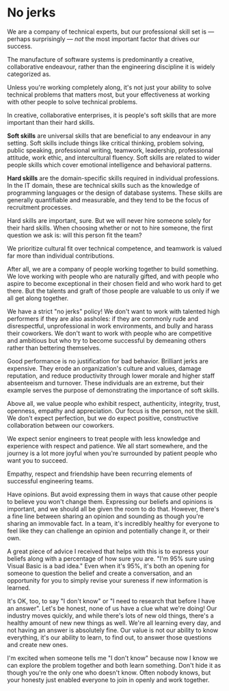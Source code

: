 # No jerks

<!--
We will hire the best people we can.

Our preference is for soft skills and culture fit, rather than technical expertise and experience.

We want small teams of great engineers, rather than large teams of average ones.

-->

We are a company of technical experts, but our professional skill set is — perhaps surprisingly — _not_ the most important factor that drives our success.

The manufacture of software systems is predominantly a creative, collaborative endeavour, rather than the engineering discipline it is widely categorized as.

Unless you're working completely along, it's not just your ability to solve technical problems that matters most, but your effectiveness at working with other people to solve technical problems.

In creative, collaborative enterprises, it is people's soft skills that are more important than their hard skills.

**Soft skills** are universal skills that are beneficial to any endeavour in any setting. Soft skills include things like critical thinking, problem solving, public speaking, professional writing, teamwork, leadership, professional attitude, work ethic, and intercultural fluency. Soft skills are related to wider people skills which cover emotional intelligence and behavioral patterns.

**Hard skills** are the domain-specific skills required in individual professions. In the IT domain, these are technical skills such as the knowledge of programming languages or the design of database systems. These skills are generally quantifiable and measurable, and they tend to be the focus of recruitment processes.

Hard skills are important, sure. But we will never hire someone solely for their hard skills. When choosing whether or not to hire someone, the first question we ask is: will this person fit the team?

We prioritize cultural fit over technical competence, and teamwork is valued far more than individual contributions.

After all, we are a company of people working together to build something. We love working with people who are naturally gifted, and with people who aspire to become exceptional in their chosen field and who work hard to get there. But the talents and graft of those people are valuable to us only if we all get along together.

We have a strict "no jerks" policy! We don't want to work with talented high performers if they are also assholes: if they are commonly rude and disrespectful, unprofessional in work environments, and bully and harass their coworkers. We don't want to work with people who are competitive and ambitious but who try to become successful by demeaning others rather than bettering themselves.

Good performance is no justification for bad behavior. Brilliant jerks are expensive. They erode an organization's culture and values, damage reputation, and reduce productivity through lower morale and higher staff absenteeism and turnover. These individuals are an extreme, but their example serves the purpose of demonstrating the importance of soft skills.

Above all, we value people who exhibit respect, authenticity, integrity, trust, openness, empathy and appreciation. Our focus is the person, not the skill. We don't expect perfection, but we do expect positive, constructive collaboration between our coworkers.

We expect senior engineers to treat people with less knowledge and experience with respect and patience. We all start somewhere, and the journey is a lot more joyful when you're surrounded by patient people who want you to succeed.

Empathy, respect and friendship have been recurring elements of successful engineering teams.

Have opinions. But avoid expressing them in ways that cause other people to believe you won't change them. Expressing our beliefs and opinions is important, and we should all be given the room to do that. However, there's a fine line between sharing an opinion and sounding as though you're sharing an immovable fact. In a team, it's incredibly healthy for everyone to feel like they can challenge an opinion and potentially change it, or their own.

A great piece of advice I received that helps with this is to express your beliefs along with a percentage of how sure you are. "I'm 95% sure using Visual Basic is a bad idea." Even when it's 95%, it's both an opening for someone to question the belief and create a conversation, and an opportunity for you to simply revise your sureness if new information is learned.

It's OK, too, to say "I don't know" or "I need to research that before I have an answer". Let's be honest, none of us have a clue what we're doing! Our industry moves quickly, and while there's lots of new old things, there's a healthy amount of new new things as well. We're all learning every day, and not having an answer is absolutely fine. Our value is not our ability to know everything, it's our ability to learn, to find out, to answer those questions and create new ones.

I'm excited when someone tells me "I don't know" because now I know we can explore the problem together and both learn something. Don't hide it as though you're the only one who doesn't know. Often nobody knows, but your honesty just enabled everyone to join in openly and work together.
